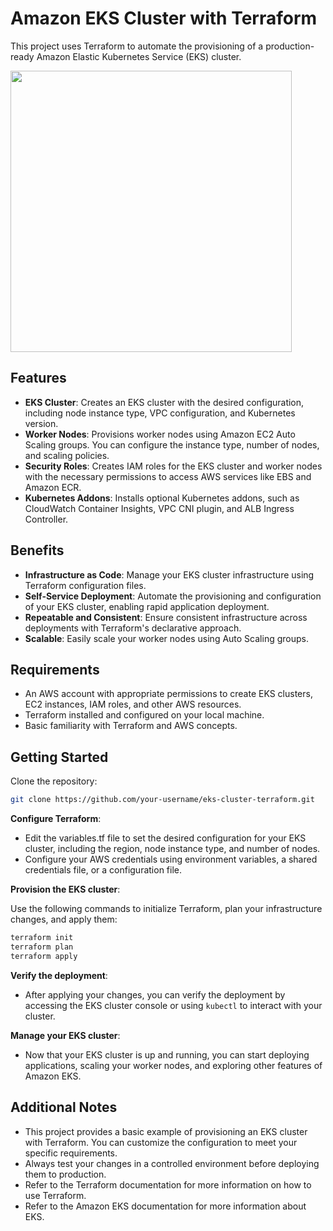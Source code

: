 # Amazon EKS Cluster with Terraform

This project uses Terraform to automate the provisioning of a production-ready Amazon Elastic Kubernetes Service (EKS) cluster. 

<img src="https://github.com/aliasgarxo/EKS-terraform/assets/134081765/1abf2c60-f8ed-4e8d-9dda-516714dba040" width="450">

## Features

- **EKS Cluster**: Creates an EKS cluster with the desired configuration, including node instance type, VPC configuration, and Kubernetes version.
- **Worker Nodes**: Provisions worker nodes using Amazon EC2 Auto Scaling groups. You can configure the instance type, number of nodes, and scaling policies.
- **Security Roles**: Creates IAM roles for the EKS cluster and worker nodes with the necessary permissions to access AWS services like EBS and Amazon ECR.
- **Kubernetes Addons**: Installs optional Kubernetes addons, such as CloudWatch Container Insights, VPC CNI plugin, and ALB Ingress Controller.

## Benefits

- **Infrastructure as Code**: Manage your EKS cluster infrastructure using Terraform configuration files.
- **Self-Service Deployment**: Automate the provisioning and configuration of your EKS cluster, enabling rapid application deployment.
- **Repeatable and Consistent**: Ensure consistent infrastructure across deployments with Terraform's declarative approach.
- **Scalable**: Easily scale your worker nodes using Auto Scaling groups.

## Requirements

- An AWS account with appropriate permissions to create EKS clusters, EC2 instances, IAM roles, and other AWS resources.
- Terraform installed and configured on your local machine.
- Basic familiarity with Terraform and AWS concepts.

## Getting Started

Clone the repository:

```bash
git clone https://github.com/your-username/eks-cluster-terraform.git
```

**Configure Terraform**:
- Edit the variables.tf file to set the desired configuration for your EKS cluster, including the region, node instance type, and number of nodes.
- Configure your AWS credentials using environment variables, a shared credentials file, or a configuration file.

**Provision the EKS cluster**:

Use the following commands to initialize Terraform, plan your infrastructure changes, and apply them:

```bash
terraform init
terraform plan
terraform apply
```

**Verify the deployment**:

- After applying your changes, you can verify the deployment by accessing the EKS cluster console or using `kubectl` to interact with your cluster.

**Manage your EKS cluster**:

- Now that your EKS cluster is up and running, you can start deploying applications, scaling your worker nodes, and exploring other features of Amazon EKS.

## Additional Notes

- This project provides a basic example of provisioning an EKS cluster with Terraform. You can customize the configuration to meet your specific requirements.
- Always test your changes in a controlled environment before deploying them to production.
- Refer to the Terraform documentation for more information on how to use Terraform.
- Refer to the Amazon EKS documentation for more information about EKS.

